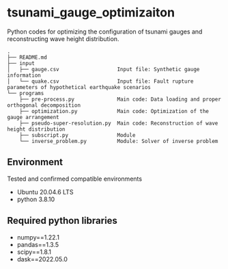 # tsunami_gauge_optimizaiton
Python codes for optimizing the configuration of tsunami gauges and reconstructing wave height distribution. 

```
.
├── README.md
├── input
│   ├── gauge.csv                   Input file: Synthetic gauge information
│   └── quake.csv                   Input file: Fault rupture parameters of hypothetical earthquake scenarios
└── programs
    ├── pre-process.py              Main code: Data loading and proper orthogonal decomposition
    ├── optimization.py             Main code: Optimization of the gauge arrangement
    ├── pseudo-super-resolution.py  Main code: Reconstruction of wave height distribution
    ├── subscript.py                Module
    └── inverse_problem.py          Module: Solver of inverse problem 
```

## Environment
Tested and confirmed compatible environments
- Ubuntu 20.04.6 LTS
- python 3.8.10

## Required python libraries
- numpy==1.22.1
- pandas==1.3.5
- scipy==1.8.1
- dask==2022.05.0

